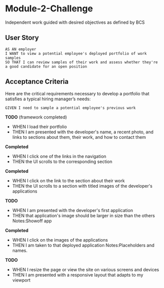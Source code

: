 # Module-2-Challenge
Independent work guided with desired objectives as defined by BCS

## User Story

    AS AN employer
    I WANT to view a potential employee's deployed portfolio of work samples
    SO THAT I can review samples of their work and assess whether they're a good candidate for an open position

## Acceptance Criteria

Here are the critical requirements necessary to develop a portfolio that satisfies a typical hiring manager’s needs:

    GIVEN I need to sample a potential employee's previous work
    
**TODO** (framework completed)
- WHEN I load their portfolio
- THEN I am presented with the developer's name, a recent photo, and links to sections about them, their work, and how to contact them

**Completed**     
- WHEN I click one of the links in the navigation
- THEN the UI scrolls to the corresponding section

**Completed**   
- WHEN I click on the link to the section about their work
- THEN the UI scrolls to a section with titled images of the developer's applications

**TODO**    
- WHEN I am presented with the developer's first application
- THEN that application's image should be larger in size than the others
Notes:Showoff app

**Completed**   
- WHEN I click on the images of the applications
- THEN I am taken to that deployed application
Notes:Placeholders and names.

**TODO**    
- WHEN I resize the page or view the site on various screens and devices
- THEN I am presented with a responsive layout that adapts to my viewport 